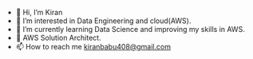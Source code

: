 - 👋 Hi, I’m Kiran
- 👀 I’m interested in Data Engineering and cloud(AWS).
- 🌱 I’m currently learning Data Science and improving my skills in AWS.
- 💞️ AWS Solution Architect.
- 📫 How to reach me kiranbabu408@gmail.com

<!---
kiranbabu2/kiranbabu2 is a ✨ special ✨ repository because its `README.md` (this file) appears on your GitHub profile.
You can click the Preview link to take a look at your changes.
--->
